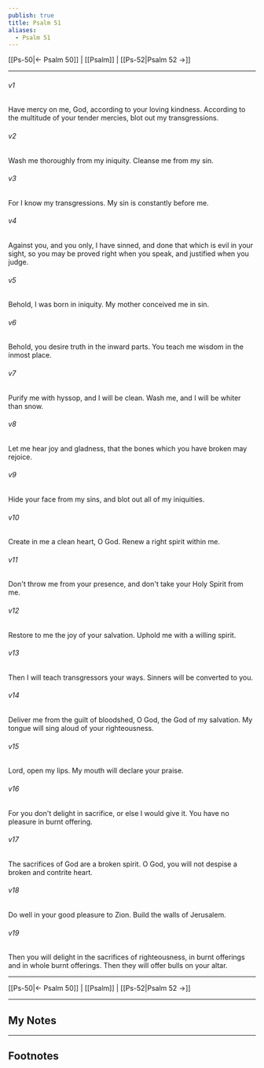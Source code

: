 ```yaml
---
publish: true
title: Psalm 51
aliases:
  - Psalm 51
---
```


[[Ps-50|← Psalm 50]] | [[Psalm]] | [[Ps-52|Psalm 52 →]]
***



###### v1 
Have mercy on me, God, according to your loving kindness. According to the multitude of your tender mercies, blot out my transgressions. 

###### v2 
Wash me thoroughly from my iniquity. Cleanse me from my sin. 

###### v3 
For I know my transgressions. My sin is constantly before me. 

###### v4 
Against you, and you only, I have sinned, and done that which is evil in your sight, so you may be proved right when you speak, and justified when you judge. 

###### v5 
Behold, I was born in iniquity. My mother conceived me in sin. 

###### v6 
Behold, you desire truth in the inward parts. You teach me wisdom in the inmost place. 

###### v7 
Purify me with hyssop, and I will be clean. Wash me, and I will be whiter than snow. 

###### v8 
Let me hear joy and gladness, that the bones which you have broken may rejoice. 

###### v9 
Hide your face from my sins, and blot out all of my iniquities. 

###### v10 
Create in me a clean heart, O God. Renew a right spirit within me. 

###### v11 
Don't throw me from your presence, and don't take your Holy Spirit from me. 

###### v12 
Restore to me the joy of your salvation. Uphold me with a willing spirit. 

###### v13 
Then I will teach transgressors your ways. Sinners will be converted to you. 

###### v14 
Deliver me from the guilt of bloodshed, O God, the God of my salvation. My tongue will sing aloud of your righteousness. 

###### v15 
Lord, open my lips. My mouth will declare your praise. 

###### v16 
For you don't delight in sacrifice, or else I would give it. You have no pleasure in burnt offering. 

###### v17 
The sacrifices of God are a broken spirit. O God, you will not despise a broken and contrite heart. 

###### v18 
Do well in your good pleasure to Zion. Build the walls of Jerusalem. 

###### v19 
Then you will delight in the sacrifices of righteousness, in burnt offerings and in whole burnt offerings. Then they will offer bulls on your altar.

***
[[Ps-50|← Psalm 50]] | [[Psalm]] | [[Ps-52|Psalm 52 →]]

---
## My Notes

---
## Footnotes